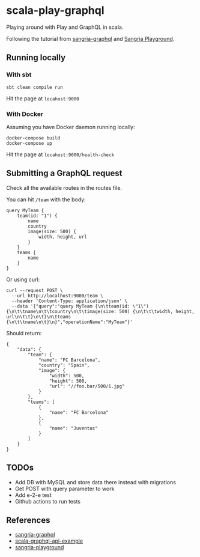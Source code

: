 # scala-play-graphql
Playing around with Play and GraphQL in scala.

Following the tutorial from [sangria-graphql](https://sangria-graphql.github.io/getting-started/)
and [Sangria Playground](https://github.com/sangria-graphql/sangria-playground).


## Running locally

### With sbt

```
sbt clean compile run
```

Hit the page at `locahost:9000`

### With Docker

Assuming you have Docker daemon running locally:
```
docker-compose build
docker-compose up
```
Hit the page at `locahost:9000/health-check`

## Submitting a GraphQL request

Check all the available routes in the routes file.

You can hit `/team` with the body:
```
query MyTeam {
    team(id: "1") {
        name
        country
        image(size: 500) {
            width, height, url
        }
    }
    teams {
        name
    }
}
```

Or using curl:
```
curl --request POST \
  --url http://localhost:9000/team \
  --header 'Content-Type: application/json' \
  --data '{"query":"query MyTeam {\n\tteam(id: \"1\") {\n\t\tname\n\t\tcountry\n\t\timage(size: 500) {\n\t\t\twidth, height, url\n\t\t}\n\t}\n\tteams {\n\t\tname\n\t}\n}","operationName":"MyTeam"}'
```

Should return:
```
{
	"data": {
		"team": {
			"name": "FC Barcelona",
			"country": "Spain",
			"image": {
				"width": 500,
				"height": 500,
				"url": "//foo.bar/500/1.jpg"
			}
		},
		"teams": [
			{
				"name": "FC Barcelona"
			},
			{
				"name": "Juventus"
			}
		]
	}
}
```

## TODOs
- Add DB with MySQL and store data there instead with migrations
- Get POST with query parameter to work
- Add e-2-e test
- Github actions to run tests

## References
- [sangria-graphql](https://sangria-graphql.github.io/getting-started/)
- [scala-graphql-api-example](https://sysgears.com/articles/how-to-create-a-graphql-api-with-scala-and-sangria/)
- [sangria-playground](https://github.com/sangria-graphql/sangria-playground)